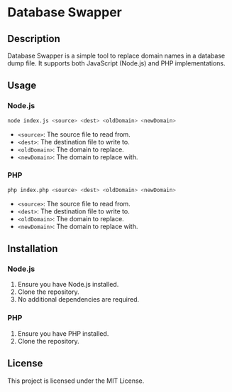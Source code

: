 
# Database Swapper

## Description
Database Swapper is a simple tool to replace domain names in a database dump file. It supports both JavaScript (Node.js) and PHP implementations.

## Usage

### Node.js
```bash
node index.js <source> <dest> <oldDomain> <newDomain>
```
- `<source>`: The source file to read from.
- `<dest>`: The destination file to write to.
- `<oldDomain>`: The domain to replace.
- `<newDomain>`: The domain to replace with.

### PHP
```bash
php index.php <source> <dest> <oldDomain> <newDomain>
```
- `<source>`: The source file to read from.
- `<dest>`: The destination file to write to.
- `<oldDomain>`: The domain to replace.
- `<newDomain>`: The domain to replace with.

## Installation

### Node.js
1. Ensure you have Node.js installed.
2. Clone the repository.
3. No additional dependencies are required.

### PHP
1. Ensure you have PHP installed.
2. Clone the repository.

## License
This project is licensed under the MIT License.
```